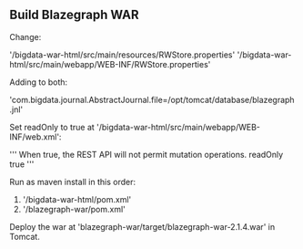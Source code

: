 ## Build Blazegraph WAR 

Change:

'/bigdata-war-html/src/main/resources/RWStore.properties'
'/bigdata-war-html/src/main/webapp/WEB-INF/RWStore.properties'

Adding to both: 

'com.bigdata.journal.AbstractJournal.file=/opt/tomcat/database/blazegraph.jnl'

Set readOnly to true at '/bigdata-war-html/src/main/webapp/WEB-INF/web.xml': 

'''
  <context-param>
   <description>When true, the REST API will not permit mutation operations.</description>
   <param-name>readOnly</param-name>
   <param-value>true</param-value>
  </context-param>
'''
   
Run as maven install in this order:
1. '/bigdata-war-html/pom.xml'
2. '/blazegraph-war/pom.xml'

Deploy the war at 'blazegraph-war/target/blazegraph-war-2.1.4.war' in Tomcat.